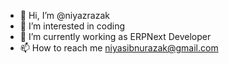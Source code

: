 - 👋 Hi, I’m @niyazrazak
- 👀 I’m interested in coding
- 🌱 I’m currently working as ERPNext Developer
- 📫 How to reach me niyasibnurazak@gmail.com

<!---
niyazrazak/niyazrazak is a ✨ special ✨ repository because its `README.md` (this file) appears on your GitHub profile.
You can click the Preview link to take a look at your changes.
--->
